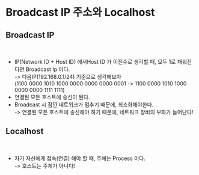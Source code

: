 # Broadcast IP 주소와 Localhost

## Broadcast IP

<figure><img src="../../../../.gitbook/assets/스크린샷 2024-01-04 22.28.43.png" alt=""><figcaption></figcaption></figure>

* IP(Network ID + Host ID) 에서Host ID 가 이진수로 생각할 때, 모두 1로 채워진다면 Broadcast Ip 이다.\
  \-> 다음IP(192.168.0.1/24) 기준으로 생각해보자\
  (1100 0000 1010 1000 0000 0000 0000 0001 -> 1100 0000 1010 1000 0000 0000 1111 1111)
* 연결된 모든 호스트에 송신이 된다.
* Broadcast 시 잠깐 네트워크가 멈추기 때문에, 최소화해야한다.\
  \-> 연결된 모든 호스트에 송신해야 하기 때문에, 네트워크 장비의 부화가 늘어난다!

## Localhost

<figure><img src="../../../../.gitbook/assets/스크린샷 2024-01-04 22.36.19.png" alt=""><figcaption></figcaption></figure>

* 자기 자신에게 접속(연결) 해야 할 때, 주체는 Process 이다.\
  \-> 호스트는 주체가 아니다!
